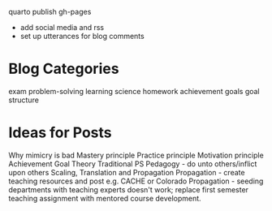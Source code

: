 quarto publish gh-pages

* add social media and rss
* set up utterances for blog comments

# Blog Categories
exam
problem-solving
learning science
homework
achievement goals
goal structure

# Ideas for Posts
Why mimicry is bad
Mastery principle
Practice principle
Motivation principle
Achievement Goal Theory
Traditional PS Pedagogy - do unto others/inflict upon others
Scaling, Translation and Propagation
Propagation - create teaching resources and post e.g. CACHE or Colorado
Propagation - seeding departments with teaching experts doesn't work; replace first semester teaching assignment with mentored course development.

